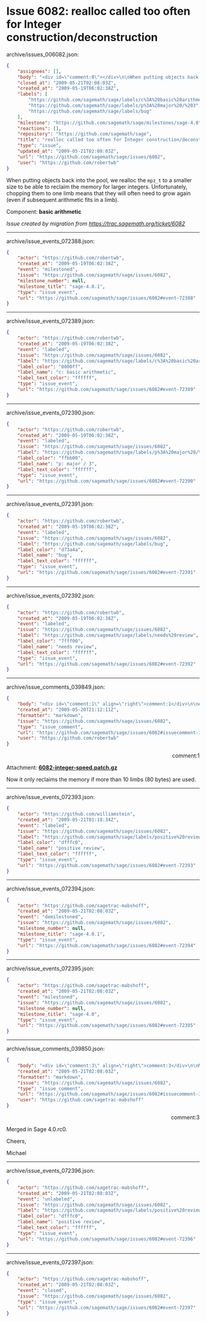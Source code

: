 # Issue 6082: realloc called too often for Integer construction/deconstruction

archive/issues_006082.json:
```json
{
    "assignees": [],
    "body": "<div id=\"comment:0\"></div>\n\nWhen putting objects back into the pool, we realloc the `mpz_t` to a smaller size to be able to reclaim the memory for larger integers. Unfortunately, chopping them to one limb means that they will often need to grow again (even if subsequent arithmetic fits in a limb). \n\nComponent: **basic arithmetic**\n\n_Issue created by migration from https://trac.sagemath.org/ticket/6082_\n\n",
    "closed_at": "2009-05-21T02:08:03Z",
    "created_at": "2009-05-19T06:02:38Z",
    "labels": [
        "https://github.com/sagemath/sage/labels/c%3A%20basic%20arithmetic",
        "https://github.com/sagemath/sage/labels/p%3A%20major%20/%203",
        "https://github.com/sagemath/sage/labels/bug"
    ],
    "milestone": "https://github.com/sagemath/sage/milestones/sage-4.0",
    "reactions": [],
    "repository": "https://github.com/sagemath/sage",
    "title": "realloc called too often for Integer construction/deconstruction",
    "type": "issue",
    "updated_at": "2009-05-21T02:08:03Z",
    "url": "https://github.com/sagemath/sage/issues/6082",
    "user": "https://github.com/robertwb"
}
```
<div id="comment:0"></div>

When putting objects back into the pool, we realloc the `mpz_t` to a smaller size to be able to reclaim the memory for larger integers. Unfortunately, chopping them to one limb means that they will often need to grow again (even if subsequent arithmetic fits in a limb). 

Component: **basic arithmetic**

_Issue created by migration from https://trac.sagemath.org/ticket/6082_





---

archive/issue_events_072388.json:
```json
{
    "actor": "https://github.com/robertwb",
    "created_at": "2009-05-19T06:02:38Z",
    "event": "milestoned",
    "issue": "https://github.com/sagemath/sage/issues/6082",
    "milestone_number": null,
    "milestone_title": "sage-4.0.1",
    "type": "issue_event",
    "url": "https://github.com/sagemath/sage/issues/6082#event-72388"
}
```



---

archive/issue_events_072389.json:
```json
{
    "actor": "https://github.com/robertwb",
    "created_at": "2009-05-19T06:02:38Z",
    "event": "labeled",
    "issue": "https://github.com/sagemath/sage/issues/6082",
    "label": "https://github.com/sagemath/sage/labels/c%3A%20basic%20arithmetic",
    "label_color": "0000ff",
    "label_name": "c: basic arithmetic",
    "label_text_color": "ffffff",
    "type": "issue_event",
    "url": "https://github.com/sagemath/sage/issues/6082#event-72389"
}
```



---

archive/issue_events_072390.json:
```json
{
    "actor": "https://github.com/robertwb",
    "created_at": "2009-05-19T06:02:38Z",
    "event": "labeled",
    "issue": "https://github.com/sagemath/sage/issues/6082",
    "label": "https://github.com/sagemath/sage/labels/p%3A%20major%20/%203",
    "label_color": "ffbb00",
    "label_name": "p: major / 3",
    "label_text_color": "ffffff",
    "type": "issue_event",
    "url": "https://github.com/sagemath/sage/issues/6082#event-72390"
}
```



---

archive/issue_events_072391.json:
```json
{
    "actor": "https://github.com/robertwb",
    "created_at": "2009-05-19T06:02:38Z",
    "event": "labeled",
    "issue": "https://github.com/sagemath/sage/issues/6082",
    "label": "https://github.com/sagemath/sage/labels/bug",
    "label_color": "d73a4a",
    "label_name": "bug",
    "label_text_color": "ffffff",
    "type": "issue_event",
    "url": "https://github.com/sagemath/sage/issues/6082#event-72391"
}
```



---

archive/issue_events_072392.json:
```json
{
    "actor": "https://github.com/robertwb",
    "created_at": "2009-05-19T06:02:38Z",
    "event": "labeled",
    "issue": "https://github.com/sagemath/sage/issues/6082",
    "label": "https://github.com/sagemath/sage/labels/needs%20review",
    "label_color": "7fff00",
    "label_name": "needs review",
    "label_text_color": "ffffff",
    "type": "issue_event",
    "url": "https://github.com/sagemath/sage/issues/6082#event-72392"
}
```



---

archive/issue_comments_039849.json:
```json
{
    "body": "<div id=\"comment:1\" align=\"right\">comment:1</div>\n\nAttachment: **[6082-integer-speed.patch.gz](https://github.com/sagemath/sage/files/ticket6082/6082-integer-speed.patch.gz)**\n\nNow it only reclaims the memory if more than 10 limbs (80 bytes) are used.",
    "created_at": "2009-05-20T21:12:11Z",
    "formatter": "markdown",
    "issue": "https://github.com/sagemath/sage/issues/6082",
    "type": "issue_comment",
    "url": "https://github.com/sagemath/sage/issues/6082#issuecomment-39849",
    "user": "https://github.com/robertwb"
}
```

<div id="comment:1" align="right">comment:1</div>

Attachment: **[6082-integer-speed.patch.gz](https://github.com/sagemath/sage/files/ticket6082/6082-integer-speed.patch.gz)**

Now it only reclaims the memory if more than 10 limbs (80 bytes) are used.



---

archive/issue_events_072393.json:
```json
{
    "actor": "https://github.com/williamstein",
    "created_at": "2009-05-21T01:18:34Z",
    "event": "labeled",
    "issue": "https://github.com/sagemath/sage/issues/6082",
    "label": "https://github.com/sagemath/sage/labels/positive%20review",
    "label_color": "dfffc0",
    "label_name": "positive review",
    "label_text_color": "ffffff",
    "type": "issue_event",
    "url": "https://github.com/sagemath/sage/issues/6082#event-72393"
}
```



---

archive/issue_events_072394.json:
```json
{
    "actor": "https://github.com/sagetrac-mabshoff",
    "created_at": "2009-05-21T02:08:03Z",
    "event": "demilestoned",
    "issue": "https://github.com/sagemath/sage/issues/6082",
    "milestone_number": null,
    "milestone_title": "sage-4.0.1",
    "type": "issue_event",
    "url": "https://github.com/sagemath/sage/issues/6082#event-72394"
}
```



---

archive/issue_events_072395.json:
```json
{
    "actor": "https://github.com/sagetrac-mabshoff",
    "created_at": "2009-05-21T02:08:03Z",
    "event": "milestoned",
    "issue": "https://github.com/sagemath/sage/issues/6082",
    "milestone_number": null,
    "milestone_title": "sage-4.0",
    "type": "issue_event",
    "url": "https://github.com/sagemath/sage/issues/6082#event-72395"
}
```



---

archive/issue_comments_039850.json:
```json
{
    "body": "<div id=\"comment:3\" align=\"right\">comment:3</div>\n\nMerged in Sage 4.0.rc0.\n\nCheers,\n\nMichael",
    "created_at": "2009-05-21T02:08:03Z",
    "formatter": "markdown",
    "issue": "https://github.com/sagemath/sage/issues/6082",
    "type": "issue_comment",
    "url": "https://github.com/sagemath/sage/issues/6082#issuecomment-39850",
    "user": "https://github.com/sagetrac-mabshoff"
}
```

<div id="comment:3" align="right">comment:3</div>

Merged in Sage 4.0.rc0.

Cheers,

Michael



---

archive/issue_events_072396.json:
```json
{
    "actor": "https://github.com/sagetrac-mabshoff",
    "created_at": "2009-05-21T02:08:03Z",
    "event": "unlabeled",
    "issue": "https://github.com/sagemath/sage/issues/6082",
    "label": "https://github.com/sagemath/sage/labels/positive%20review",
    "label_color": "dfffc0",
    "label_name": "positive review",
    "label_text_color": "ffffff",
    "type": "issue_event",
    "url": "https://github.com/sagemath/sage/issues/6082#event-72396"
}
```



---

archive/issue_events_072397.json:
```json
{
    "actor": "https://github.com/sagetrac-mabshoff",
    "created_at": "2009-05-21T02:08:03Z",
    "event": "closed",
    "issue": "https://github.com/sagemath/sage/issues/6082",
    "type": "issue_event",
    "url": "https://github.com/sagemath/sage/issues/6082#event-72397"
}
```
